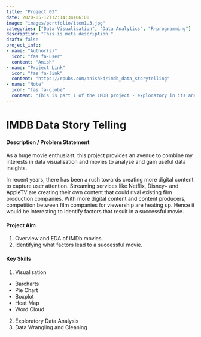 ```yaml
---
title: "Project 03"
date: 2020-05-12T12:14:34+06:00
image: "images/portfolio/item1.3.jpg"
categories: ["Data Visualisation", "Data Analytics", "R-programming"]
description: "This is meta description."
draft: false
project_info:
- name: "Author(s)"
  icon: "fas fa-user"
  content: "Anish"
- name: "Project Link"
  icon: "fas fa-link"
  content: "https://rpubs.com/anishkd/imdb_data_storytelling"
- name: "Note"
  icon: "fas fa-globe"
  content: "This is part 1 of the IMDB project - exploratory in its analysis. Part 2, titled "Analysing IMDb Movies Ratings" is a data science focused group project that includes an R Shiny App."
---
```


# IMDB Data Story Telling 

#### Description / Problem Statement

As a huge movie enthusiast, this project provides an avenue to combine my interests in data visualisation and movies to analyse and gain useful data insights.

In recent years, there has been a rush towards creating more digital content to capture user attention. Streaming services like Netflix, Disney+ and AppleTV are creating their own content that could rival existing film production companies. With more digital content and content producers, competition between film companies for viewership are heating up. Hence it would be interesting to identify factors that result in a successful movie.

#### Project Aim

1. Overview and EDA of IMDb movies.
2. Identifying what factors lead to a successful movie.

#### Key Skills

1. Visualisation
- Barcharts
- Pie Chart
- Boxplot
- Heat Map
- Word Cloud
2. Exploratory Data Analysis
3. Data Wrangling and Cleaning